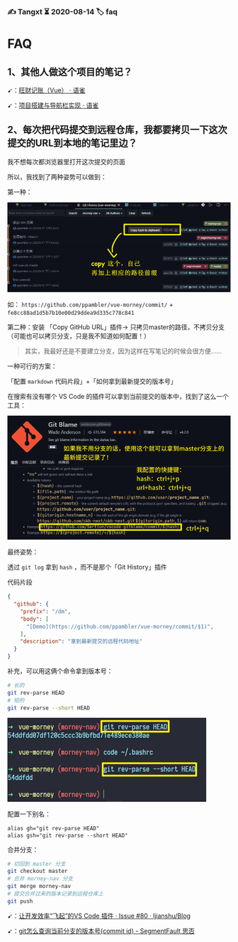 ### ✍️ Tangxt ⏳ 2020-08-14 🏷️ faq

# FAQ

## 1、其他人做这个项目的笔记？

➹：[旺财记账（Vue） · 语雀](https://www.yuque.com/haixi-blred/vue)

➹：[项目搭建与导航栏实现 · 语雀](https://www.yuque.com/woozyzzz/ybz8i1/cq7i1d)

## 2、每次把代码提交到远程仓库，我都要拷贝一下这次提交的URL到本地的笔记里边？

我不想每次都浏览器里打开这次提交的页面

所以，我找到了两种姿势可以做到：

第一种：

![代码拷贝](assets/img/2020-08-17-17-59-14.png)

如： `https://github.com/ppambler/vue-morney/commit/` + `fe8cc88ad1d5b7b10e00d29ddea9d335c778c841`

第二种：安装 「Copy GitHub URL」插件-> 只拷贝master的路径，不拷贝分支（可能也可以拷贝分支，只是我不知道如何配置！）

> 其实，我最好还是不要建立分支，因为这样在写笔记的时候会很方便……

一种可行的方案：

「配置 `markdown` 代码片段」+「如何拿到最新提交的版本号」

在搜索有没有哪个 VS Code 的插件可以拿到当前提交的版本中，找到了这么一个工具：

![hash](assets/img/2020-08-17-20-08-47.png)

最终姿势：

透过 `git log` 拿到 `hash` ，而不是那个「Git History」插件

代码片段

``` json
{
  "github": {
    "prefix": "/dm",
    "body": [
      "[Demo](https://github.com/ppambler/vue-morney/commit/$1)",
    ],
    "description": "拿到最新提交的远程代码地址"
  }
}
```

补充，可以用这俩个命令拿到版本号：

``` bash
# 长的
git rev-parse HEAD
# 短的
git rev-parse --short HEAD
```

![版本号获取](assets/img/2020-08-19-15-18-35.png)

配置一下别名：

``` bashrc
alias gh="git rev-parse HEAD"
alias gsh="git rev-parse --short HEAD"
```

合并分支：

``` bash
# 切回到 master 分支
git checkout master
# 合并 morney-nav 分支
git merge morney-nav
# 提交合并过来的版本记录到远程仓库上
git push
```

➹：[让开发效率“飞起”的VS Code 插件 · Issue #80 · ljianshu/Blog](https://github.com/ljianshu/Blog/issues/80)

➹：[git怎么查询当前分支的版本号(commit id) - SegmentFault 思否](https://segmentfault.com/q/1010000004913872)
